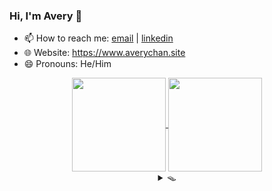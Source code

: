 ### Hi, I'm Avery 👋

<!-- **Avery2/Avery2** is a ✨ _special_ ✨ repository because its `README.md` (this file) appears on your GitHub profile.

Here are some ideas to get you started: -->

- 📫 How to reach me: [email](mailto:justinaverychan@gmail.com) | [linkedin](https://www.linkedin.com/in/avery2/)
- 🌐 Website: https://www.averychan.site
- 😄 Pronouns: He/Him

<!-- [![GitHub stats](https://github-readme-stats.vercel.app/api?username=avery2&count_private=true&show_icons=true&hide=contribs,stars)](https://www.averychan.site/) -->
<!-- [![Top Langs](https://github-readme-stats.vercel.app/api/top-langs/?username=avery2&layout=compact)](https://www.averychan.site/) -->

<div align="center">
  <a href="https://www.averychan.site/" target="__blank">
    <img align="center" height="150" src="https://github-readme-stats.vercel.app/api?username=avery2&count_private=true&show_icons=true&hide=stars,issues" />
  </a>
  <a href="https://www.averychan.site/" target="__blank">
    <img align="center" height="150" src="https://github-readme-stats.vercel.app/api/top-langs/?username=avery2&layout=compact" />
  </a>
</div>

<!--   - 🔭 I’m currently working on  -->
<!--   - 👯 I’m looking to collaborate on  -->
<!--   - 🤔 I’m looking for help with  -->
<!--   - 💬 Tell me about  anything you find really interesting -->
<!--   - ⚡ Fun fact:  -->
<!--   - 🌱 I’m currently learning  R and ML classification problems -->
<!--   - 🎙 Random quotes I like (because I need content):
    > Being friends with someone for even a couple days will tell you more than companies could ever learn in interviews. [1] \
      Don't force things; just work on stuff you like with people you like. [1]
  
    > Tell me of difficulties surmounted, not those you stumble over and fall [2]

  [1]: http://www.paulgraham.com/start.html
  [2]: https://en.wikipedia.org/wiki/A_Crown_of_Swords -->

<div align="center">
  <details>
  <summary>🪤</summary>
  <div align="left"> 📦 Ha! You fell for it.</div>
    
  <div align="left">
  <details>
    <summary>💔 Where's the cheese?</summary> 🕵🏻‍♂ Find it. Use your senses.
    <details>
      <summary>👁</summary> “Don't think too much, you'll think your whole life away. Just stop, close your eyes, and follow your heart. I guarantee you, it knows the way.”
        <details>
        <summary>🚪</summary> 
          <details>
          <summary>&nbsp;&nbsp;&nbsp;&nbsp;🚪</summary> 
            <details>
            <summary>&nbsp;&nbsp;&nbsp;&nbsp;&nbsp;&nbsp;&nbsp;&nbsp;🚪</summary> ...
            </details>
            <details>
            <summary>&nbsp;&nbsp;&nbsp;&nbsp;&nbsp;&nbsp;&nbsp;&nbsp;🚪</summary> ...
            </details>
            <details>
            <summary>&nbsp;&nbsp;&nbsp;&nbsp;&nbsp;&nbsp;&nbsp;&nbsp;🚪</summary> ...
            </details>
            <details>
            <summary>&nbsp;&nbsp;&nbsp;&nbsp;&nbsp;&nbsp;&nbsp;&nbsp;🚪</summary> ...
            </details>
            <details>
            <summary>&nbsp;&nbsp;&nbsp;&nbsp;&nbsp;&nbsp;&nbsp;&nbsp;🚪</summary> ...
            </details>
          </details>
          <details>
          <summary>&nbsp;&nbsp;&nbsp;&nbsp;🚪</summary> 
            <details>
            <summary>&nbsp;&nbsp;&nbsp;&nbsp;&nbsp;&nbsp;&nbsp;&nbsp;🚪</summary> ...
            </details>
            <details>
            <summary>&nbsp;&nbsp;&nbsp;&nbsp;&nbsp;&nbsp;&nbsp;&nbsp;🚪</summary> ...
            </details>
            <details>
            <summary>&nbsp;&nbsp;&nbsp;&nbsp;&nbsp;&nbsp;&nbsp;&nbsp;🚪</summary> ...
            </details>
            <details>
            <summary>&nbsp;&nbsp;&nbsp;&nbsp;&nbsp;&nbsp;&nbsp;&nbsp;🚪</summary> ...
            </details>
            <details>
            <summary>&nbsp;&nbsp;&nbsp;&nbsp;&nbsp;&nbsp;&nbsp;&nbsp;🚪</summary> ...
            </details>
          </details>
          <details>
          <summary>&nbsp;&nbsp;&nbsp;&nbsp;🚪</summary> 
            <details>
            <summary>&nbsp;&nbsp;&nbsp;&nbsp;&nbsp;&nbsp;&nbsp;&nbsp;🚪</summary> ...
            </details>
            <details>
            <summary>&nbsp;&nbsp;&nbsp;&nbsp;&nbsp;&nbsp;&nbsp;&nbsp;🚪</summary> ...
            </details>
            <details>
            <summary>&nbsp;&nbsp;&nbsp;&nbsp;&nbsp;&nbsp;&nbsp;&nbsp;🚪</summary> ...
            </details>
            <details>
            <summary>&nbsp;&nbsp;&nbsp;&nbsp;&nbsp;&nbsp;&nbsp;&nbsp;🚪</summary> ...
            </details>
            <details>
            <summary>&nbsp;&nbsp;&nbsp;&nbsp;&nbsp;&nbsp;&nbsp;&nbsp;🚪</summary> ...
            </details>
          </details>
          <details>
          <summary>&nbsp;&nbsp;&nbsp;&nbsp;🚪</summary> 
            <details>
            <summary>&nbsp;&nbsp;&nbsp;&nbsp;&nbsp;&nbsp;&nbsp;&nbsp;🚪</summary> ...
            </details>
            <details>
            <summary>&nbsp;&nbsp;&nbsp;&nbsp;&nbsp;&nbsp;&nbsp;&nbsp;🚪</summary> ...
            </details>
            <details>
            <summary>&nbsp;&nbsp;&nbsp;&nbsp;&nbsp;&nbsp;&nbsp;&nbsp;🚪</summary> ...
            </details>
            <details>
            <summary>&nbsp;&nbsp;&nbsp;&nbsp;&nbsp;&nbsp;&nbsp;&nbsp;🚪</summary> ...
            </details>
            <details>
            <summary>&nbsp;&nbsp;&nbsp;&nbsp;&nbsp;&nbsp;&nbsp;&nbsp;🚪</summary> ...
            </details>
          </details>
        </details>
        <details>
        <summary>🚪🩸</summary> 
          <details>
          <summary>&nbsp;&nbsp;&nbsp;&nbsp;🚪🩸</summary> 
            <details>
            <summary>&nbsp;&nbsp;&nbsp;&nbsp;&nbsp;&nbsp;&nbsp;&nbsp;🚪</summary> ...
            </details>
            <details>
            <summary>&nbsp;&nbsp;&nbsp;&nbsp;&nbsp;&nbsp;&nbsp;&nbsp;🚪</summary> ...
            </details>
            <details>
            <summary>&nbsp;&nbsp;&nbsp;&nbsp;&nbsp;&nbsp;&nbsp;&nbsp;🚪</summary> ...
            </details>
            <details>
            <summary>&nbsp;&nbsp;&nbsp;&nbsp;&nbsp;&nbsp;&nbsp;&nbsp;🚪</summary> ...
            </details>
            <details>
            <summary>&nbsp;&nbsp;&nbsp;&nbsp;&nbsp;&nbsp;&nbsp;&nbsp;🚪</summary> ...
            </details>
          </details>
          <details>
          <summary>&nbsp;&nbsp;&nbsp;&nbsp;🚪🩸</summary> 
            <details>
            <summary>&nbsp;&nbsp;&nbsp;&nbsp;&nbsp;&nbsp;&nbsp;&nbsp;🚪</summary> ...
            </details>
            <details>
            <summary>&nbsp;&nbsp;&nbsp;&nbsp;&nbsp;&nbsp;&nbsp;&nbsp;🚪</summary> ...
            </details>
            <details>
            <summary>&nbsp;&nbsp;&nbsp;&nbsp;&nbsp;&nbsp;&nbsp;&nbsp;🚪</summary> ...
            </details>
            <details>
            <summary>&nbsp;&nbsp;&nbsp;&nbsp;&nbsp;&nbsp;&nbsp;&nbsp;🚪</summary> ...
            </details>
            <details>
            <summary>&nbsp;&nbsp;&nbsp;&nbsp;&nbsp;&nbsp;&nbsp;&nbsp;🚪</summary> ...
            </details>
          </details>
          <details>
          <summary>&nbsp;&nbsp;&nbsp;&nbsp;🚪🩸🩸</summary> 
            <details>
            <summary>&nbsp;&nbsp;&nbsp;&nbsp;&nbsp;&nbsp;&nbsp;&nbsp;🚪🩸🩸</summary> ...
            </details>
            <details>
            <summary>&nbsp;&nbsp;&nbsp;&nbsp;&nbsp;&nbsp;&nbsp;&nbsp;🚪🩸🩸</summary> ...
            </details>
            <details>
            <summary>&nbsp;&nbsp;&nbsp;&nbsp;&nbsp;&nbsp;&nbsp;&nbsp;🚪🩸🩸🩸</summary> 🧀 Well done. 🫀
            </details>
            <details>
            <summary>&nbsp;&nbsp;&nbsp;&nbsp;&nbsp;&nbsp;&nbsp;&nbsp;🚪🩸🩸</summary> ...
            </details>
            <details>
            <summary>&nbsp;&nbsp;&nbsp;&nbsp;&nbsp;&nbsp;&nbsp;&nbsp;🚪🩸🩸</summary> ...
            </details>
          </details>
          <details>
          <summary>&nbsp;&nbsp;&nbsp;&nbsp;🚪</summary> 
            <details>
            <summary>&nbsp;&nbsp;&nbsp;&nbsp;&nbsp;&nbsp;&nbsp;&nbsp;🚪</summary> ...
            </details>
            <details>
            <summary>&nbsp;&nbsp;&nbsp;&nbsp;&nbsp;&nbsp;&nbsp;&nbsp;🚪</summary> 🧀 Well done.
            </details>
            <details>
            <summary>&nbsp;&nbsp;&nbsp;&nbsp;&nbsp;&nbsp;&nbsp;&nbsp;🚪</summary> ...
            </details>
            <details>
            <summary>&nbsp;&nbsp;&nbsp;&nbsp;&nbsp;&nbsp;&nbsp;&nbsp;🚪</summary> ...
            </details>
            <details>
            <summary>&nbsp;&nbsp;&nbsp;&nbsp;&nbsp;&nbsp;&nbsp;&nbsp;🚪</summary> ...
            </details>
          </details>
        </details>
        <details>
        <summary>🚪</summary> 
          <details>
          <summary>&nbsp;&nbsp;&nbsp;&nbsp;🚪</summary> 
            <details>
            <summary>&nbsp;&nbsp;&nbsp;&nbsp;&nbsp;&nbsp;&nbsp;&nbsp;🚪</summary> ...
            </details>
            <details>
            <summary>&nbsp;&nbsp;&nbsp;&nbsp;&nbsp;&nbsp;&nbsp;&nbsp;🚪</summary> ...
            </details>
            <details>
            <summary>&nbsp;&nbsp;&nbsp;&nbsp;&nbsp;&nbsp;&nbsp;&nbsp;🚪</summary> ...
            </details>
            <details>
            <summary>&nbsp;&nbsp;&nbsp;&nbsp;&nbsp;&nbsp;&nbsp;&nbsp;🚪</summary> ...
            </details>
            <details>
            <summary>&nbsp;&nbsp;&nbsp;&nbsp;&nbsp;&nbsp;&nbsp;&nbsp;🚪</summary> ...
            </details>
          </details>
          <details>
          <summary>&nbsp;&nbsp;&nbsp;&nbsp;🚪</summary> 
            <details>
            <summary>&nbsp;&nbsp;&nbsp;&nbsp;&nbsp;&nbsp;&nbsp;&nbsp;🚪</summary> ...
            </details>
            <details>
            <summary>&nbsp;&nbsp;&nbsp;&nbsp;&nbsp;&nbsp;&nbsp;&nbsp;🚪</summary> ...
            </details>
            <details>
            <summary>&nbsp;&nbsp;&nbsp;&nbsp;&nbsp;&nbsp;&nbsp;&nbsp;🚪</summary> ...
            </details>
            <details>
            <summary>&nbsp;&nbsp;&nbsp;&nbsp;&nbsp;&nbsp;&nbsp;&nbsp;🚪</summary> ...
            </details>
            <details>
            <summary>&nbsp;&nbsp;&nbsp;&nbsp;&nbsp;&nbsp;&nbsp;&nbsp;🚪</summary> ...
            </details>
          </details>
          <details>
          <summary>&nbsp;&nbsp;&nbsp;&nbsp;🚪</summary> 
            <details>
            <summary>&nbsp;&nbsp;&nbsp;&nbsp;&nbsp;&nbsp;&nbsp;&nbsp;🚪</summary> ...
            </details>
            <details>
            <summary>&nbsp;&nbsp;&nbsp;&nbsp;&nbsp;&nbsp;&nbsp;&nbsp;🚪</summary> ...
            </details>
            <details>
            <summary>&nbsp;&nbsp;&nbsp;&nbsp;&nbsp;&nbsp;&nbsp;&nbsp;🚪</summary> ...
            </details>
            <details>
            <summary>&nbsp;&nbsp;&nbsp;&nbsp;&nbsp;&nbsp;&nbsp;&nbsp;🚪</summary> ...
            </details>
            <details>
            <summary>&nbsp;&nbsp;&nbsp;&nbsp;&nbsp;&nbsp;&nbsp;&nbsp;🚪</summary> ...
            </details>
          </details>
          <details>
          <summary>&nbsp;&nbsp;&nbsp;&nbsp;🚪</summary> 
            <details>
            <summary>&nbsp;&nbsp;&nbsp;&nbsp;&nbsp;&nbsp;&nbsp;&nbsp;🚪</summary> ...
            </details>
            <details>
            <summary>&nbsp;&nbsp;&nbsp;&nbsp;&nbsp;&nbsp;&nbsp;&nbsp;🚪</summary> ...
            </details>
            <details>
            <summary>&nbsp;&nbsp;&nbsp;&nbsp;&nbsp;&nbsp;&nbsp;&nbsp;🚪</summary> ...
            </details>
            <details>
            <summary>&nbsp;&nbsp;&nbsp;&nbsp;&nbsp;&nbsp;&nbsp;&nbsp;🚪</summary> ...
            </details>
            <details>
            <summary>&nbsp;&nbsp;&nbsp;&nbsp;&nbsp;&nbsp;&nbsp;&nbsp;🚪</summary> ...
            </details>
          </details>
        </details>
    </details><details>
      <summary>👃</summary>
        <details>
        <summary>&nbsp;&nbsp;&nbsp;&nbsp;💨</summary> 
          <details>
          <summary>&nbsp;&nbsp;&nbsp;&nbsp;&nbsp;&nbsp;&nbsp;&nbsp;💨💨</summary> 
            <details>
            <summary>&nbsp;&nbsp;&nbsp;&nbsp;&nbsp;&nbsp;&nbsp;&nbsp;&nbsp;&nbsp;&nbsp;&nbsp;💨💨💨</summary> ...
            </details>
            <details>
            <summary>&nbsp;&nbsp;&nbsp;&nbsp;&nbsp;&nbsp;&nbsp;&nbsp;&nbsp;&nbsp;&nbsp;&nbsp;💨💨💨</summary> ...
            </details>
            <details>
            <summary>&nbsp;&nbsp;&nbsp;&nbsp;&nbsp;&nbsp;&nbsp;&nbsp;&nbsp;&nbsp;&nbsp;&nbsp;💨💨💨</summary> ...
            </details>
            <details>
            <summary>&nbsp;&nbsp;&nbsp;&nbsp;&nbsp;&nbsp;&nbsp;&nbsp;&nbsp;&nbsp;&nbsp;&nbsp;💨💨💨</summary> ...
            </details>
            <details>
            <summary>&nbsp;&nbsp;&nbsp;&nbsp;&nbsp;&nbsp;&nbsp;&nbsp;&nbsp;&nbsp;&nbsp;&nbsp;💨💨💨</summary> ...
            </details>
          </details>
          <details>
          <summary>&nbsp;&nbsp;&nbsp;&nbsp;&nbsp;&nbsp;&nbsp;&nbsp;💨💨</summary> 
            <details>
            <summary>&nbsp;&nbsp;&nbsp;&nbsp;&nbsp;&nbsp;&nbsp;&nbsp;&nbsp;&nbsp;&nbsp;&nbsp;💨💨💨</summary> ...
            </details>
            <details>
            <summary>&nbsp;&nbsp;&nbsp;&nbsp;&nbsp;&nbsp;&nbsp;&nbsp;&nbsp;&nbsp;&nbsp;&nbsp;💨💨💨</summary> ...
            </details>
            <details>
            <summary>&nbsp;&nbsp;&nbsp;&nbsp;&nbsp;&nbsp;&nbsp;&nbsp;&nbsp;&nbsp;&nbsp;&nbsp;💨💨💨</summary> ...
            </details>
            <details>
            <summary>&nbsp;&nbsp;&nbsp;&nbsp;&nbsp;&nbsp;&nbsp;&nbsp;&nbsp;&nbsp;&nbsp;&nbsp;💨💨💨</summary> ...
            </details>
            <details>
            <summary>&nbsp;&nbsp;&nbsp;&nbsp;&nbsp;&nbsp;&nbsp;&nbsp;&nbsp;&nbsp;&nbsp;&nbsp;💨💨💨</summary> ...
            </details>
          </details>
          <details>
          <summary>&nbsp;&nbsp;&nbsp;&nbsp;&nbsp;&nbsp;&nbsp;&nbsp;💨💨</summary> 
            <details>
            <summary>&nbsp;&nbsp;&nbsp;&nbsp;&nbsp;&nbsp;&nbsp;&nbsp;&nbsp;&nbsp;&nbsp;&nbsp;💨💨💨</summary> ...
            </details>
            <details>
            <summary>&nbsp;&nbsp;&nbsp;&nbsp;&nbsp;&nbsp;&nbsp;&nbsp;&nbsp;&nbsp;&nbsp;&nbsp;💨💨💨</summary> ...
            </details>
            <details>
            <summary>&nbsp;&nbsp;&nbsp;&nbsp;&nbsp;&nbsp;&nbsp;&nbsp;&nbsp;&nbsp;&nbsp;&nbsp;💨💨💨</summary> ...
            </details>
            <details>
            <summary>&nbsp;&nbsp;&nbsp;&nbsp;&nbsp;&nbsp;&nbsp;&nbsp;&nbsp;&nbsp;&nbsp;&nbsp;💨💨💨</summary> ...
            </details>
            <details>
            <summary>&nbsp;&nbsp;&nbsp;&nbsp;&nbsp;&nbsp;&nbsp;&nbsp;&nbsp;&nbsp;&nbsp;&nbsp;💨💨💨</summary> ...
            </details>
          </details>
          <details>
          <summary>&nbsp;&nbsp;&nbsp;&nbsp;&nbsp;&nbsp;&nbsp;&nbsp;💨💨</summary> 
            <details>
            <summary>&nbsp;&nbsp;&nbsp;&nbsp;&nbsp;&nbsp;&nbsp;&nbsp;&nbsp;&nbsp;&nbsp;&nbsp;💨💨💨</summary> ...
            </details>
            <details>
            <summary>&nbsp;&nbsp;&nbsp;&nbsp;&nbsp;&nbsp;&nbsp;&nbsp;&nbsp;&nbsp;&nbsp;&nbsp;💨💨💨</summary> ...
            </details>
            <details>
            <summary>&nbsp;&nbsp;&nbsp;&nbsp;&nbsp;&nbsp;&nbsp;&nbsp;&nbsp;&nbsp;&nbsp;&nbsp;💨💨💨</summary> ...
            </details>
            <details>
            <summary>&nbsp;&nbsp;&nbsp;&nbsp;&nbsp;&nbsp;&nbsp;&nbsp;&nbsp;&nbsp;&nbsp;&nbsp;💨💨💨</summary> ...
            </details>
            <details>
            <summary>&nbsp;&nbsp;&nbsp;&nbsp;&nbsp;&nbsp;&nbsp;&nbsp;&nbsp;&nbsp;&nbsp;&nbsp;💨💨💨</summary> ...
            </details>
          </details>
        </details>
        <details>
        <summary>&nbsp;&nbsp;&nbsp;&nbsp;💨💨</summary> 
          <details>
          <summary>&nbsp;&nbsp;&nbsp;&nbsp;&nbsp;&nbsp;&nbsp;&nbsp;💨💨</summary> 
            <details>
            <summary>&nbsp;&nbsp;&nbsp;&nbsp;&nbsp;&nbsp;&nbsp;&nbsp;&nbsp;&nbsp;&nbsp;&nbsp;💨💨💨</summary> ...
            </details>
            <details>
            <summary>&nbsp;&nbsp;&nbsp;&nbsp;&nbsp;&nbsp;&nbsp;&nbsp;&nbsp;&nbsp;&nbsp;&nbsp;💨💨💨</summary> ...
            </details>
            <details>
            <summary>&nbsp;&nbsp;&nbsp;&nbsp;&nbsp;&nbsp;&nbsp;&nbsp;&nbsp;&nbsp;&nbsp;&nbsp;💨💨💨</summary> ...
            </details>
            <details>
            <summary>&nbsp;&nbsp;&nbsp;&nbsp;&nbsp;&nbsp;&nbsp;&nbsp;&nbsp;&nbsp;&nbsp;&nbsp;💨💨💨</summary> ...
            </details>
            <details>
            <summary>&nbsp;&nbsp;&nbsp;&nbsp;&nbsp;&nbsp;&nbsp;&nbsp;&nbsp;&nbsp;&nbsp;&nbsp;💨💨💨</summary> ...
            </details>
          </details>
          <details>
          <summary>&nbsp;&nbsp;&nbsp;&nbsp;&nbsp;&nbsp;&nbsp;&nbsp;💨💨</summary> 
            <details>
            <summary>&nbsp;&nbsp;&nbsp;&nbsp;&nbsp;&nbsp;&nbsp;&nbsp;&nbsp;&nbsp;&nbsp;&nbsp;💨💨💨</summary> ...
            </details>
            <details>
            <summary>&nbsp;&nbsp;&nbsp;&nbsp;&nbsp;&nbsp;&nbsp;&nbsp;&nbsp;&nbsp;&nbsp;&nbsp;💨💨💨</summary> ...
            </details>
            <details>
            <summary>&nbsp;&nbsp;&nbsp;&nbsp;&nbsp;&nbsp;&nbsp;&nbsp;&nbsp;&nbsp;&nbsp;&nbsp;💨💨💨</summary> ...
            </details>
            <details>
            <summary>&nbsp;&nbsp;&nbsp;&nbsp;&nbsp;&nbsp;&nbsp;&nbsp;&nbsp;&nbsp;&nbsp;&nbsp;💨💨💨</summary> ...
            </details>
            <details>
            <summary>&nbsp;&nbsp;&nbsp;&nbsp;&nbsp;&nbsp;&nbsp;&nbsp;&nbsp;&nbsp;&nbsp;&nbsp;💨💨💨</summary> ...
            </details>
          </details>
          <details>
          <summary>&nbsp;&nbsp;&nbsp;&nbsp;&nbsp;&nbsp;&nbsp;&nbsp;💨💨💨</summary> 
            <details>
            <summary>&nbsp;&nbsp;&nbsp;&nbsp;&nbsp;&nbsp;&nbsp;&nbsp;&nbsp;&nbsp;&nbsp;&nbsp;💨💨💨</summary> ...
            </details>
            <details>
            <summary>&nbsp;&nbsp;&nbsp;&nbsp;&nbsp;&nbsp;&nbsp;&nbsp;&nbsp;&nbsp;&nbsp;&nbsp;💨💨💨</summary> ...
            </details>
            <details>
            <summary>&nbsp;&nbsp;&nbsp;&nbsp;&nbsp;&nbsp;&nbsp;&nbsp;&nbsp;&nbsp;&nbsp;&nbsp;💨💨💨💨</summary> 🧀 Well done.
            </details>
            <details>
            <summary>&nbsp;&nbsp;&nbsp;&nbsp;&nbsp;&nbsp;&nbsp;&nbsp;&nbsp;&nbsp;&nbsp;&nbsp;💨💨💨</summary> ...
            </details>
            <details>
            <summary>&nbsp;&nbsp;&nbsp;&nbsp;&nbsp;&nbsp;&nbsp;&nbsp;&nbsp;&nbsp;&nbsp;&nbsp;💨💨💨</summary> ...
            </details>
          </details>
          <details>
          <summary>&nbsp;&nbsp;&nbsp;&nbsp;&nbsp;&nbsp;&nbsp;&nbsp;💨💨</summary> 
            <details>
            <summary>&nbsp;&nbsp;&nbsp;&nbsp;&nbsp;&nbsp;&nbsp;&nbsp;&nbsp;&nbsp;&nbsp;&nbsp;💨💨💨</summary> ...
            </details>
            <details>
            <summary>&nbsp;&nbsp;&nbsp;&nbsp;&nbsp;&nbsp;&nbsp;&nbsp;&nbsp;&nbsp;&nbsp;&nbsp;💨💨💨</summary> ...
            </details>
            <details>
            <summary>&nbsp;&nbsp;&nbsp;&nbsp;&nbsp;&nbsp;&nbsp;&nbsp;&nbsp;&nbsp;&nbsp;&nbsp;💨💨💨</summary> ...
            </details>
            <details>
            <summary>&nbsp;&nbsp;&nbsp;&nbsp;&nbsp;&nbsp;&nbsp;&nbsp;&nbsp;&nbsp;&nbsp;&nbsp;💨💨💨</summary> ...
            </details>
            <details>
            <summary>&nbsp;&nbsp;&nbsp;&nbsp;&nbsp;&nbsp;&nbsp;&nbsp;&nbsp;&nbsp;&nbsp;&nbsp;💨💨💨</summary> ...
            </details>
          </details>
        </details>
        <details>
        <summary>&nbsp;&nbsp;&nbsp;&nbsp;💨</summary> 
          <details>
          <summary>&nbsp;&nbsp;&nbsp;&nbsp;&nbsp;&nbsp;&nbsp;&nbsp;💨💨</summary> 
            <details>
            <summary>&nbsp;&nbsp;&nbsp;&nbsp;&nbsp;&nbsp;&nbsp;&nbsp;&nbsp;&nbsp;&nbsp;&nbsp;💨💨💨</summary> ...
            </details>
            <details>
            <summary>&nbsp;&nbsp;&nbsp;&nbsp;&nbsp;&nbsp;&nbsp;&nbsp;&nbsp;&nbsp;&nbsp;&nbsp;💨💨💨</summary> ...
            </details>
            <details>
            <summary>&nbsp;&nbsp;&nbsp;&nbsp;&nbsp;&nbsp;&nbsp;&nbsp;&nbsp;&nbsp;&nbsp;&nbsp;💨💨💨</summary> ...
            </details>
            <details>
            <summary>&nbsp;&nbsp;&nbsp;&nbsp;&nbsp;&nbsp;&nbsp;&nbsp;&nbsp;&nbsp;&nbsp;&nbsp;💨💨💨</summary> ...
            </details>
            <details>
            <summary>&nbsp;&nbsp;&nbsp;&nbsp;&nbsp;&nbsp;&nbsp;&nbsp;&nbsp;&nbsp;&nbsp;&nbsp;💨💨💨</summary> ...
            </details>
          </details>
          <details>
          <summary>&nbsp;&nbsp;&nbsp;&nbsp;&nbsp;&nbsp;&nbsp;&nbsp;💨💨</summary> 
            <details>
            <summary>&nbsp;&nbsp;&nbsp;&nbsp;&nbsp;&nbsp;&nbsp;&nbsp;&nbsp;&nbsp;&nbsp;&nbsp;💨💨💨</summary> ...
            </details>
            <details>
            <summary>&nbsp;&nbsp;&nbsp;&nbsp;&nbsp;&nbsp;&nbsp;&nbsp;&nbsp;&nbsp;&nbsp;&nbsp;💨💨💨</summary> ...
            </details>
            <details>
            <summary>&nbsp;&nbsp;&nbsp;&nbsp;&nbsp;&nbsp;&nbsp;&nbsp;&nbsp;&nbsp;&nbsp;&nbsp;💨💨💨</summary> ...
            </details>
            <details>
            <summary>&nbsp;&nbsp;&nbsp;&nbsp;&nbsp;&nbsp;&nbsp;&nbsp;&nbsp;&nbsp;&nbsp;&nbsp;💨💨💨</summary> ...
            </details>
            <details>
            <summary>&nbsp;&nbsp;&nbsp;&nbsp;&nbsp;&nbsp;&nbsp;&nbsp;&nbsp;&nbsp;&nbsp;&nbsp;💨💨💨</summary> ...
            </details>
          </details>
          <details>
          <summary>&nbsp;&nbsp;&nbsp;&nbsp;&nbsp;&nbsp;&nbsp;&nbsp;💨💨</summary> 
            <details>
            <summary>&nbsp;&nbsp;&nbsp;&nbsp;&nbsp;&nbsp;&nbsp;&nbsp;&nbsp;&nbsp;&nbsp;&nbsp;💨💨💨</summary> ...
            </details>
            <details>
            <summary>&nbsp;&nbsp;&nbsp;&nbsp;&nbsp;&nbsp;&nbsp;&nbsp;&nbsp;&nbsp;&nbsp;&nbsp;💨💨💨</summary> ...
            </details>
            <details>
            <summary>&nbsp;&nbsp;&nbsp;&nbsp;&nbsp;&nbsp;&nbsp;&nbsp;&nbsp;&nbsp;&nbsp;&nbsp;💨💨💨</summary> ...
            </details>
            <details>
            <summary>&nbsp;&nbsp;&nbsp;&nbsp;&nbsp;&nbsp;&nbsp;&nbsp;&nbsp;&nbsp;&nbsp;&nbsp;💨💨💨</summary> ...
            </details>
            <details>
            <summary>&nbsp;&nbsp;&nbsp;&nbsp;&nbsp;&nbsp;&nbsp;&nbsp;&nbsp;&nbsp;&nbsp;&nbsp;💨💨💨</summary> ...
            </details>
          </details>
          <details>
          <summary>&nbsp;&nbsp;&nbsp;&nbsp;&nbsp;&nbsp;&nbsp;&nbsp;💨💨</summary> 
            <details>
            <summary>&nbsp;&nbsp;&nbsp;&nbsp;&nbsp;&nbsp;&nbsp;&nbsp;&nbsp;&nbsp;&nbsp;&nbsp;💨💨💨</summary> ...
            </details>
            <details>
            <summary>&nbsp;&nbsp;&nbsp;&nbsp;&nbsp;&nbsp;&nbsp;&nbsp;&nbsp;&nbsp;&nbsp;&nbsp;💨💨💨</summary> ...
            </details>
            <details>
            <summary>&nbsp;&nbsp;&nbsp;&nbsp;&nbsp;&nbsp;&nbsp;&nbsp;&nbsp;&nbsp;&nbsp;&nbsp;💨💨💨</summary> ...
            </details>
            <details>
            <summary>&nbsp;&nbsp;&nbsp;&nbsp;&nbsp;&nbsp;&nbsp;&nbsp;&nbsp;&nbsp;&nbsp;&nbsp;💨💨💨</summary> ...
            </details>
            <details>
            <summary>&nbsp;&nbsp;&nbsp;&nbsp;&nbsp;&nbsp;&nbsp;&nbsp;&nbsp;&nbsp;&nbsp;&nbsp;💨💨💨</summary> ...
            </details>
          </details>
        </details>
    </details>
  </details></div>
    
  </details>
</div>
